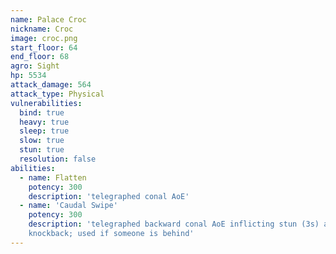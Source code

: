 ```yaml
---
name: Palace Croc
nickname: Croc
image: croc.png
start_floor: 64
end_floor: 68
agro: Sight
hp: 5534
attack_damage: 564
attack_type: Physical
vulnerabilities:
  bind: true
  heavy: true
  sleep: true
  slow: true
  stun: true
  resolution: false
abilities:
  - name: Flatten
    potency: 300
    description: 'telegraphed conal AoE'
  - name: 'Caudal Swipe'
    potency: 300
    description: 'telegraphed backward conal AoE inflicting stun (3s) and
    knockback; used if someone is behind'
---
```


